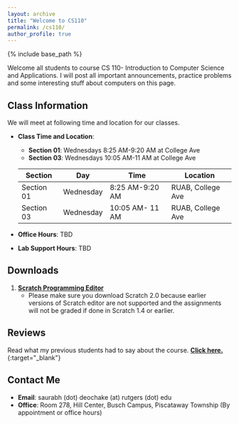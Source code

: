 ```yaml
---
layout: archive
title: "Welcome to CS110"
permalink: /cs110/
author_profile: true
---
```

{% include base_path %} 

Welcome all students to course CS 110- Introduction to Computer Science and Applications. I will post all important announcements, practice problems and some interesting stuff about computers on this page. 

## Class Information

We will meet at following time and location for our classes. 

* **Class Time and Location**:            
  * **Section 01**: Wednesdays 8:25 AM-9:20 AM at College Ave
  * **Section 03**: Wednesdays 10:05 AM-11 AM at College Ave
  
  | Section          | Day         | Time            | Location                   |
  | --------         | ------------| ----------------|--------------------------- |
  | Section 01       | Wednesday   | 8:25 AM-9:20 AM | RUAB, College Ave          |
  | Section 03       | Wednesday   | 10:05 AM- 11 AM | RUAB, College Ave          |


* **Office Hours**: TBD
* **Lab Support Hours**: TBD

## Downloads

1. [**Scratch Programming Editor**](https://scratch.mit.edu/download)
   * Please make sure you download Scratch 2.0 because earlier versions of Scratch editor are not supported and the assignments will not be graded if done in Scratch 1.4 or earlier. 
   
## Reviews

Read what my previous students had to say about the course. [**Click here.**](https://sirs.ctaar.rutgers.edu/index.php?survey%5Blastname%5D=Deochake&survey%5Bsemester%5D=&survey%5Byear%5D=&mode=name&submit=){:target="_blank"}

## Contact Me

* **Email**: saurabh (dot) deochake (at) rutgers (dot) edu
* **Office**: Room 278, Hill Center, Busch Campus, Piscataway Township (By appointment or office hours)
